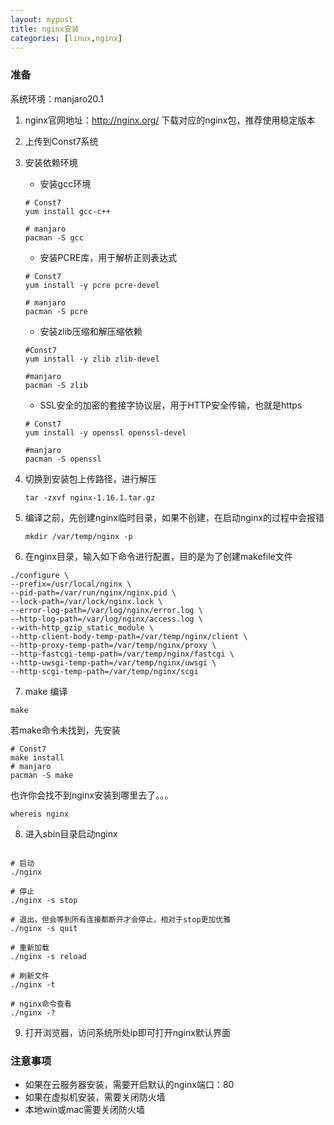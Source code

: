```yaml
---
layout: mypost
title: nginx安装
categories: [linux,nginx]
---
```


### 准备
系统环境：manjaro20.1
1. nginx官网地址：http://nginx.org/ 下载对应的nginx包，推荐使用稳定版本
2. 上传到Const7系统
3.  安装依赖环境
	- 安装gcc环境
	
	```
	# Const7
	yum install gcc-c++
	
	# manjaro
	pacman -S gcc
	```
	
	- 安装PCRE库，用于解析正则表达式
	
	```
	# Const7
	yum install -y pcre pcre-devel
	
	# manjaro
	pacman -S pcre
	```
	
	- 安装zlib压缩和解压缩依赖
	
	```
	#Const7 
	yum install -y zlib zlib-devel
	
	#manjaro
	pacman -S zlib
	```
	
	- SSL安全的加密的套接字协议层，用于HTTP安全传输，也就是https
	
	```
	# Const7
	yum install -y openssl openssl-devel
	
	#manjaro
	pacman -S openssl
	```
	
4. 切换到安装包上传路径，进行解压

	```
	tar -zxvf nginx-1.16.1.tar.gz
	```
	
5. 编译之前，先创建nginx临时目录，如果不创建，在启动nginx的过程中会报错

	```
	mkdir /var/temp/nginx -p 
	```
	
6. 在nginx目录，输入如下命令进行配置，目的是为了创建makefile文件

```
./configure \
--prefix=/usr/local/nginx \
--pid-path=/var/run/nginx/nginx.pid \
--lock-path=/var/lock/nginx.lock \
--error-log-path=/var/log/nginx/error.log \
--http-log-path=/var/log/nginx/access.log \
--with-http_gzip_static_module \
--http-client-body-temp-path=/var/temp/nginx/client \
--http-proxy-temp-path=/var/temp/nginx/proxy \
--http-fastcgi-temp-path=/var/temp/nginx/fastcgi \
--http-uwsgi-temp-path=/var/temp/nginx/uwsgi \
--http-scgi-temp-path=/var/temp/nginx/scgi
```

7. make 编译

```
make
```

若make命令未找到，先安装

```
# Const7
make install
# manjaro
pacman -S make
```

也许你会找不到nginx安装到哪里去了。。。

```
whereis nginx
```

8. 进入sbin目录启动nginx

```

# 启动
./nginx

# 停止
./nginx -s stop

# 退出，但会等到所有连接都断开才会停止，相对于stop更加优雅
./nginx -s quit

# 重新加载
./nginx -s reload

# 刷新文件
./nginx -t

# nginx命令查看
./nginx -?

```

9. 打开浏览器，访问系统所处ip即可打开nginx默认界面

### 注意事项

- 如果在云服务器安装，需要开启默认的nginx端口：80 
- 如果在虚拟机安装，需要关闭防火墙
- 本地win或mac需要关闭防火墙
